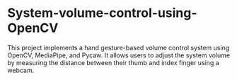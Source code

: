 # System-volume-control-using-OpenCV
This project implements a hand gesture-based volume control system using OpenCV, MediaPipe, and Pycaw. It allows users to adjust the system volume by measuring the distance between their thumb and index finger using a webcam.

